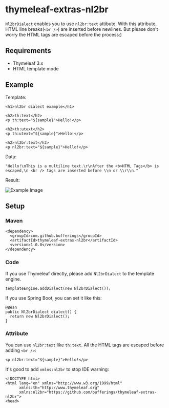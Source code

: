 # thymeleaf-extras-nl2br

`Nl2brDialect` enables you to use `nl2br:text` attibute. With this attribute, HTML line breaks(`<br />`) are inserted before newlines. But please don't worry the HTML tags are escaped before the process:)

## Requirements

* Thymeleaf 3.x
* HTML template mode

## Example

Template:

```
<h1>nl2br dialect example</h1>

<h2>th:text</h2>
<p th:text="${sample}">Hello!</p>

<h2>th:utext</h2>
<p th:utext="${sample}">Hello!</p>

<h2>nl2br:text</h2>
<p nl2br:text="${sample}">Hello!</p>
```

Data:

```
"Hello!\nThis is a multiline text.\r\nAfter the <b>HTML Tags</b> is escaped,\n <br /> tags are inserted before \\n or \\r\\n."
```

Result:

![Example Image](https://github.com/bufferings/thymeleaf-extras-nl2br/blob/master/doc/example.png)

## Setup

### Maven

```
<dependency>
  <groupId>com.github.bufferings</groupId>
  <artifactId>thymeleaf-extras-nl2br</artifactId>
  <version>1.0.0</version>
</dependency>
```

### Code

If you use Thymeleaf directly, please add `Nl2brDialect` to the template engine.

```
templateEngine.addDialect(new Nl2brDialect());
```

If you use Spring Boot, you can set it like this:

```
@Bean
public Nl2brDialect dialect() {
  return new Nl2brDialect();
}
```

### Attribute

You can use `nl2br:text` like `th:text`. All the HTML tags are escaped before adding `<br />`:

```
<p nl2br:text="${sample}">Hello!</p>
```

It's good to add `xmlns:nl2br` to stop IDE warning:

```
<!DOCTYPE html>
<html lang="en" xmlns="http://www.w3.org/1999/html"
      xmlns:th="http://www.thymeleaf.org"
      xmlns:nl2br="https://github.com/bufferings/thymeleaf-extras-nl2br">
<head>
```
